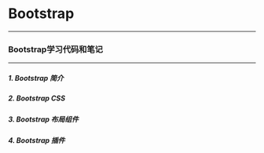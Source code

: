 # Bootstrap
***
### Bootstrap学习代码和笔记
***
##### 1. Bootstrap 简介
##### 2. Bootstrap CSS
##### 3. Bootstrap 布局组件
##### 4. Bootstrap 插件
